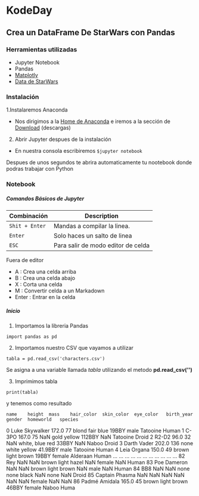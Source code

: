 # KodeDay
## Crea un DataFrame De StarWars con Pandas


### Herramientas utilizadas

* Jupyter Notebook
* Pandas
* [Matplotly](https://matplotlib.org/?fbclid=IwAR2_L-pd4Ycnjd4WZWuP8us9L4Z07844QQ9gjTHtHD7GskLTeCh-c-03hro)
* [Data de StarWars](https://www.kaggle.com/jsphyg/star-wars?fbclid=IwAR1EOOXpTGlZmdOQRZ5d9KApoldJO2O7eCGlF1dB2Qg6hMDU9qtHA2SMRDU)

### Instalación

1.Instalaremos Anaconda
* Nos dirigimos a la [Home de Anaconda](https://www.anaconda.com/) e iremos a la sección de [Download](https://www.anaconda.com/products/individual) (descargas)

2. Abrir Jupyter despues de la instalación
* En nuestra consola escribiremos
`$jupyter notebook`

Despues de unos segundos te abrira automaticamente tu nootebook donde podras trabajar con Python

### Notebook

##### Comandos  Básicos de Jupyter

| Combinación	| Description                    |
| ------------- | ------------------------------ |
| `Shit + Enter`| Mandas a compilar la linea.	 |
| `Enter`	| Solo haces un salto de linea     |
| `ESC`	| Para salir de modo editor de celda     |


Fuera de editor
* A : Crea una celda arriba
* B : Crea una celda abajo
* X : Corta una celda
* M : Convertir celda a un Markadown
* Enter : Entrar en la celda

##### Inicio

1. Importamos la libreria Pandas 

  ```
  import pandas as pd
  ```

2. Importamos nuestro CSV que vayamos a utilizar
  ```
  tabla = pd.read_csv('characters.csv')
  ```
  Se asigna a una variable llamada *tabla* utilizando el metodo **pd.read_csv('')**
  
3. Imprimimos tabla
```
print(tabla)
```
y tenemos como resultado

	name	height	mass	hair_color	skin_color	eye_color	birth_year	gender	homeworld	species
0	Luke Skywalker	172.0	77	blond	fair	blue	19BBY	male	Tatooine	Human
1	C-3PO	167.0	75	NaN	gold	yellow	112BBY	NaN	Tatooine	Droid
2	R2-D2	96.0	32	NaN	white, blue	red	33BBY	NaN	Naboo	Droid
3	Darth Vader	202.0	136	none	white	yellow	41.9BBY	male	Tatooine	Human
4	Leia Organa	150.0	49	brown	light	brown	19BBY	female	Alderaan	Human
...	...	...	...	...	...	...	...	...	...	...
82	Rey	NaN	NaN	brown	light	hazel	NaN	female	NaN	Human
83	Poe Dameron	NaN	NaN	brown	light	brown	NaN	male	NaN	Human
84	BB8	NaN	NaN	none	none	black	NaN	none	NaN	Droid
85	Captain Phasma	NaN	NaN	NaN	NaN	NaN	NaN	female	NaN	NaN
86	Padmé Amidala	165.0	45	brown	light	brown	46BBY	female	Naboo	Huma
